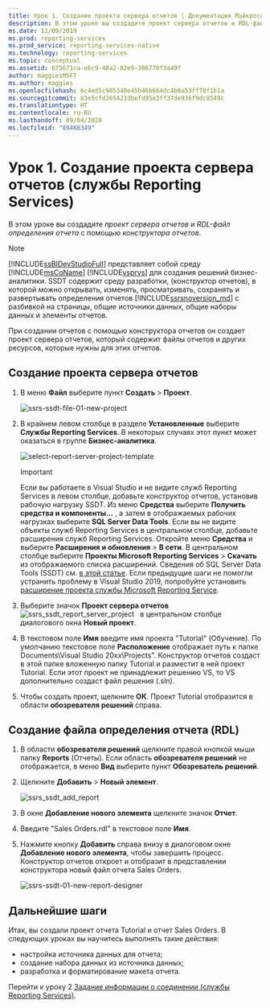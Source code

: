 ```yaml
---
title: Урок 1. Создание проекта сервера отчетов | Документация Майкрософт
description: В этом уроке вы создадите проект сервера отчетов и RDL-файл определения отчета с помощью конструктора отчетов.
ms.date: 12/09/2019
ms.prod: reporting-services
ms.prod_service: reporting-services-native
ms.technology: reporting-services
ms.topic: conceptual
ms.assetid: 675671ca-e6c9-48a2-82e9-386778f3a49f
author: maggiesMSFT
ms.author: maggies
ms.openlocfilehash: 6c4ed5c985340e45b46b664dc4b6a53ff70f1b1a
ms.sourcegitcommit: 83e5cfd2654233befd95e3ff37de936f9dc8549c
ms.translationtype: HT
ms.contentlocale: ru-RU
ms.lasthandoff: 09/04/2020
ms.locfileid: "89468349"
---
```

# <a name="lesson-1-create-a-report-server-project-reporting-services"></a>Урок 1. Создание проекта сервера отчетов (службы Reporting Services)

В этом уроке вы создадите *проект сервера отчетов* и *RDL-файл определения отчета* с помощью *конструктора отчетов*.

> [!NOTE]
> [!INCLUDE[ssBIDevStudioFull](../includes/ssbidevstudiofull-md.md)] представляет собой среду [!INCLUDE[msCoName](../includes/msconame-md.md)] [!INCLUDE[vsprvs](../includes/vsprvs-md.md)] для создания решений бизнес-аналитики. SSDT содержит среду разработки, (конструктор отчетов), в которой можно открывать, изменять, просматривать, сохранять и развертывать определения отчетов [!INCLUDE[ssrsnoversion_md](../includes/ssrsnoversion-md.md)] с разбивкой на страницы, общие источники данных, общие наборы данных и элементы отчетов.

При создании отчетов с помощью конструктора отчетов он создает проект сервера отчетов, который содержит файлы отчетов и других ресурсов, которые нужны для этих отчетов.

## <a name="to-create-a-report-server-project"></a>Создание проекта сервера отчетов
  
1. В меню **Файл** выберите пункт **Создать** > **Проект**.  

    ![ssrs-ssdt-file-01-new-project](../reporting-services/media/ssrs-ssdt-file-01-new-project.png)
  
2. В крайнем левом столбце в разделе **Установленные** выберите **Службы Reporting Services**. В некоторых случаях этот пункт может оказаться в группе **Бизнес-аналитика**.

    ![select-report-server-project-template](../reporting-services/media/lesson-1-creating-a-report-server-project-reporting-services/select-report-server-project-template.png)

    > [!IMPORTANT]
    > Если вы работаете в Visual Studio и не видите служб Reporting Services в левом столбце, добавьте конструктор отчетов, установив рабочую нагрузку SSDT. Из меню **Средства** выберите **Получить средства и компоненты...** , а затем в отображаемых рабочих нагрузках выберите **SQL Server Data Tools**. Если вы не видите объекты служб Reporting Services в центральном столбце, добавьте расширения служб Reporting Services. Откройте меню **Средства** и выберите **Расширения и обновления** > **В сети**. В центральном столбце выберите **Проекты Microsoft Reporting Services** > **Скачать** из отображаемого списка расширений. Сведения об SQL Server Data Tools (SSDT) см. [в этой статье](../ssdt/download-sql-server-data-tools-ssdt.md). Если предыдущие шаги не помогли устранить проблему в Visual Studio 2019, попробуйте установить [расширение проекта службы Microsoft Reporting Service](https://marketplace.visualstudio.com/items?itemName=ProBITools.MicrosoftReportProjectsforVisualStudio).


3. Выберите значок **Проект сервера отчетов** &nbsp;&nbsp;![ssrs_ssdt_report_server_project](media/ssrs-ssdt-report-server-project.png) &nbsp;&nbsp;в центральном столбце диалогового окна **Новый проект**.

4. В текстовом поле **Имя** введите имя проекта "Tutorial" (Обучение). По умолчанию текстовое поле **Расположение** отображает путь к папке Documents\Visual Studio 20xx\Projects\". Конструктор отчетов создаст в этой папке вложенную папку Tutorial и разместит в ней проект Tutorial. Если этот проект не принадлежит решению VS, то VS дополнительно создаст файл решения (.sln).

5. Чтобы создать проект, щелкните **ОК**. Проект Tutorial отобразится в области **обозревателя решений** справа.
  
## <a name="creating-a-report-definition-file-rdl"></a>Создание файла определения отчета (RDL)  
  
1. В области **обозревателя решений** щелкните правой кнопкой мыши папку **Reports** (Отчеты). Если область **обозревателя решений** не отображается, в меню **Вид** выберите пункт **Обозреватель решений**.

2. Щелкните **Добавить** > **Новый элемент**.

    ![ssrs_ssdt_add_report](../reporting-services/media/ssrs-ssdt-add-report.png)

3. В окне **Добавление нового элемента** щелкните значок **Отчет**.

4. Введите "Sales Orders.rdl" в текстовое поле **Имя**.

5. Нажмите кнопку **Добавить** справа внизу в диалоговом окне **Добавление нового элемента**, чтобы завершить процесс. Конструктор отчетов откроет и отобразит в представлении конструктора новый файл отчета Sales Orders.

    ![ssrs-ssdt-01-new-report-designer](media/ssrs-ssdt-01-new-report-designer.png)

## <a name="next-steps"></a>Дальнейшие шаги

Итак, вы создали проект отчета Tutorial и отчет Sales Orders. В следующих уроках вы научитесь выполнять такие действия:

- настройка источника данных для отчета;
- создание набора данных из источника данных;
- разработка и форматирование макета отчета.

Перейти к уроку 2 [Задание информации о соединении (службы Reporting Services)](../reporting-services/lesson-2-specifying-connection-information-reporting-services.md).
